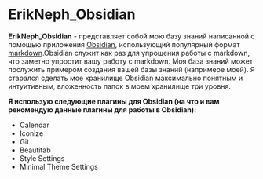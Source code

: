 # **ErikNeph_Obsidian**

**ErikNeph_Obsidian** - представляет собой мою базу знаний написанной с помощью приложения [Obsidian](https://obsidian.md/), использующий популярный формат [markdown](https://www.markdownguide.org/).Obsidian служит как раз для упрощения работы с markdown, что заметно упростит вашу работу с markdown. Моя база знаний может послужить примером создания вашей базы знаний (напримере моей). Я старался сделать мое хранилище Obsidian максимально понятным и интуитивным, вложенность папок в моем хранилище три уровня.

**Я использую следующие плагины для Obsidian (на что и вам рекомендую данные плагины для работы в Obsidian):**

- Calendar
- Iconize
- Git
- Beautitab
- Style Settings
- Minimal Theme Settings

